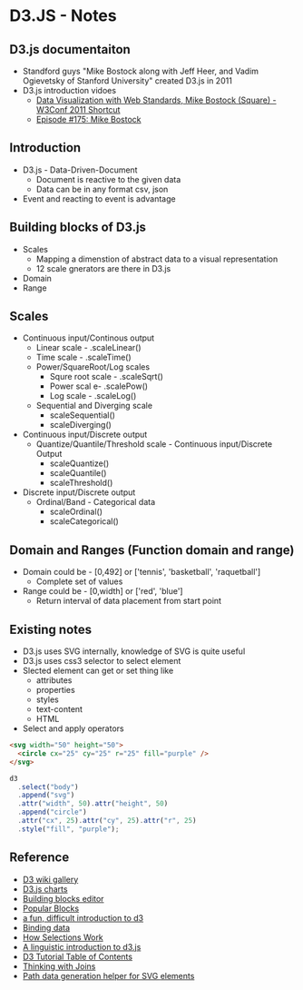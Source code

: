 # D3.JS - Notes

## D3.js documentaiton

* Standford guys "Mike Bostock along with Jeff Heer, and Vadim Ogievetsky of Stanford University" created D3.js in 2011
* D3.js introduction vidoes
  * [Data Visualization with Web Standards, Mike Bostock (Square) - W3Conf 2011 Shortcut](https://www.youtube.com/watch?v=ZDcwvIlcTB8)
  * [Episode #175: Mike Bostock](https://policyviz.com/podcast/episode-175-mike-bostock/)


## Introduction

* D3.js - Data-Driven-Document
  * Document is reactive to the given data
  * Data can be in any format csv, json
* Event and reacting to event is advantage

## Building blocks of D3.js

* Scales
  * Mapping a dimenstion of abstract data to a visual representation
  * 12 scale gnerators are there in D3.js
* Domain
* Range


## Scales

* Continuous input/Continous output
  * Linear scale - .scaleLinear()
  * Time scale - .scaleTime()
  * Power/SquareRoot/Log scales
    * Squre root scale - .scaleSqrt()
    * Power scal e- .scalePow()
    * Log scale - .scaleLog()
  * Sequential and Diverging scale
    * scaleSequential()
    * scaleDiverging() 
* Continuous input/Discrete output
  * Quantize/Quantile/Threshold scale - Continuous input/Discrete Output
    * scaleQuantize()
    * scaleQuantile()
    * scaleThreshold()
* Discrete input/Discrete output
  * Ordinal/Band - Categorical data
    * scaleOrdinal()
    * scaleCategorical()

  
## Domain and Ranges (Function domain and range)

* Domain could be - [0,492] or ['tennis', 'basketball', 'raquetball']
  * Complete set of values
* Range could be - [0,width] or ['red', 'blue']
  * Return interval of data placement from start point



## Existing notes

* D3.js uses SVG internally, knowledge of SVG is quite useful
* D3.js uses css3 selector to select element
* Slected element can get or set thing like
  * attributes
  * properties
  * styles
  * text-content
  * HTML
* Select and apply operators





```html
<svg width="50" height="50">
  <circle cx="25" cy="25" r="25" fill="purple" />
</svg>
```
```js
d3
  .select("body")
  .append("svg")
  .attr("width", 50).attr("height", 50)
  .append("circle")
  .attr("cx", 25).attr("cy", 25).attr("r", 25)
  .style("fill", "purple");
```


## Reference
* [D3 wiki gallery](https://github.com/d3/d3/wiki/Gallery)
* [D3.js charts](https://observablehq.com/@d3?page=15)
* [Building blocks editor](https://blockbuilder.org/)
* [Popular Blocks](https://bl.ocks.org/)
* [a fun, difficult introduction to d3](https://tmcw.github.io/presentations/dcjq/)
* [Binding data](https://alignedleft.com/tutorials/d3/binding-data/)
* [How Selections Work](https://bost.ocks.org/mike/selection/)
* [A linguistic introduction to d3.js](https://medium.freecodecamp.org/a-linguistic-introduction-to-d3-js-7a40a980bf97)
* [D3 Tutorial Table of Contents](https://www.dashingd3js.com/adding-a-dom-element)
* [Thinking with Joins](https://bost.ocks.org/mike/join/)
* [Path data generation helper for SVG <path> elements](https://gist.github.com/potch/4214346)